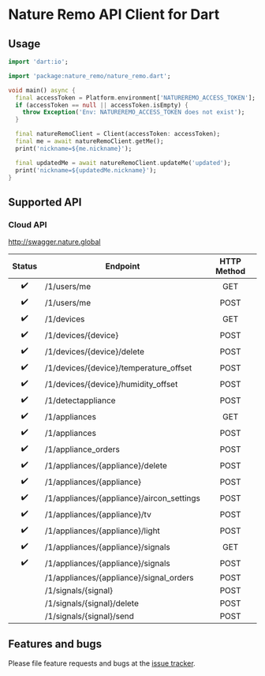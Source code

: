 # Nature Remo API Client for Dart

## Usage

```dart
import 'dart:io';

import 'package:nature_remo/nature_remo.dart';

void main() async {
  final accessToken = Platform.environment['NATUREREMO_ACCESS_TOKEN'];
  if (accessToken == null || accessToken.isEmpty) {
    throw Exception('Env: NATUREREMO_ACCESS_TOKEN does not exist');
  }

  final natureRemoClient = Client(accessToken: accessToken);
  final me = await natureRemoClient.getMe();
  print('nickname=${me.nickname}');

  final updatedMe = await natureRemoClient.updateMe('updated');
  print('nickname=${updatedMe.nickname}');
}
```

## Supported API

### Cloud API

http://swagger.nature.global

|     Status       |                 Endpoint                | HTTP Method |
|:----------------:|-----------------------------------------|:-----------:|
|:heavy_check_mark:|/1/users/me                              | GET         |
|:heavy_check_mark:|/1/users/me                              | POST        |
|:heavy_check_mark:|/1/devices                               | GET         |
|:heavy_check_mark:|/1/devices/{device}                      | POST        |
|:heavy_check_mark:|/1/devices/{device}/delete               | POST        |
|:heavy_check_mark:|/1/devices/{device}/temperature_offset   | POST        |
|:heavy_check_mark:|/1/devices/{device}/humidity_offset      | POST        |
|:heavy_check_mark:|/1/detectappliance                       | POST        |
|:heavy_check_mark:|/1/appliances                            | GET         |
|:heavy_check_mark:|/1/appliances                            | POST        |
|:heavy_check_mark:|/1/appliance_orders                      | POST        |
|:heavy_check_mark:|/1/appliances/{appliance}/delete         | POST        |
|:heavy_check_mark:|/1/appliances/{appliance}                | POST        |
|:heavy_check_mark:|/1/appliances/{appliance}/aircon_settings| POST        |
|:heavy_check_mark:|/1/appliances/{appliance}/tv             | POST        |
|:heavy_check_mark:|/1/appliances/{appliance}/light          | POST        |
|:heavy_check_mark:|/1/appliances/{appliance}/signals        | GET         |
|:heavy_check_mark:|/1/appliances/{appliance}/signals        | POST        |
|                  |/1/appliances/{appliance}/signal_orders  | POST        |
|                  |/1/signals/{signal}                      | POST        |
|                  |/1/signals/{signal}/delete               | POST        |
|                  |/1/signals/{signal}/send                 | POST        |

## Features and bugs

Please file feature requests and bugs at the [issue tracker][tracker].

[tracker]: https://github.com/futabooo/nature-remo-dart/issues